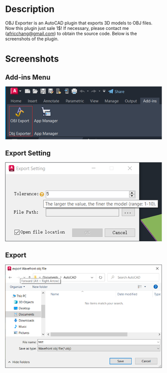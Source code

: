 # Description
OBJ Exporter is an AutoCAD plugin that exports 3D models to OBJ files.
Now this plugin just sale 1$! If necessary, please contact me (africchang@gmail.com) to obtain the source code. Below is the screenshots of the plugin.
# Screenshots 
## Add-ins Menu
![avatar](/images/Menu.png)
## Export Setting
![avatar](/images/export_setting.png)
## Export
![avatar](/images/Save_As.png)
 


